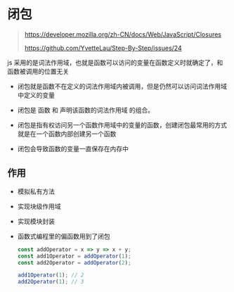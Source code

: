 # 闭包

> https://developer.mozilla.org/zh-CN/docs/Web/JavaScript/Closures
>
> https://github.com/YvetteLau/Step-By-Step/issues/24



js 采用的是词法作用域，也就是函数可以访问的变量在函数定义时就确定了，和函数被调用的位置无关

- 闭包就是函数不在定义的词法作用域内被调用，但是仍然可以访问词法作用域中定义的变量

- 闭包是 函数 和 声明该函数的词法作用域 的组合。

- 闭包是指有权访问另一个函数作用域中的变量的函数，创建闭包最常用的方式就是在一个函数内部创建另一个函数
- 闭包会导致函数的变量一直保存在内存中

## 作用

- 模拟私有方法

- 实现块级作用域

- 实现模块封装

- 函数式编程里的偏函数用到了闭包

  ```js
  const addOperator = x => y => x + y;
  const add1Operator = addOperator(1);
  const add2Operator = addOperator(2);
  
  add1Operator(1); // 2
  add2Operator(1); // 3
  ```

  